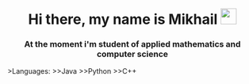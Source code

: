 <h1 align="center">Hi there, my name is Mikhail</a> 
<img src="https://github.com/blackcater/blackcater/raw/main/images/Hi.gif" height="32"/></h1>
<h3 align="center">At the moment i'm student of applied mathematics and computer science</h3>
>Languages:
>>Java
>>Python
>>C++
